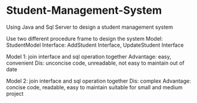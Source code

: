 # Student-Management-System
Using Java and Sql Server to design a student management system

Use two different procedure frame to design the system
Model: StudentModel
Interface: AddStudent Interface, UpdateStudent Interface

Model 1: join interface and sql operation together
Advantage: easy, convenient
Dis: unconcise code, unreadable, not easy to maintain
out of date

Model 2: join interface and sql operation together
Dis: complex
Advantage: concise code, readable, easy to maintain
suitable for small and medium project
